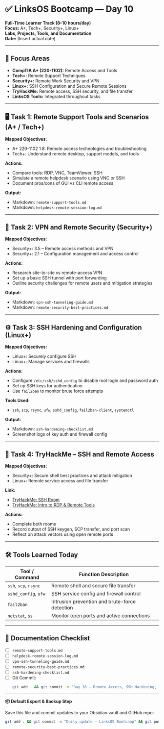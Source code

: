 # ✅ LinksOS Bootcamp — Day 10

**Full-Time Learner Track (8–10 hours/day)**  
**Focus:** A+, Tech+, Security+, Linux+  
**Labs, Projects, Tools, and Documentation**  
**Date:** (Insert actual date)

---

## 🧩 Focus Areas

- **CompTIA A+ (220-1102):** Remote Access and Tools  
- **Tech+:** Remote Support Techniques  
- **Security+:** Remote Work Security and VPN  
- **Linux+:** SSH Configuration and Secure Remote Sessions  
- **TryHackMe:** Remote access, SSH security, and file transfer  
- **LinksOS Tools:** Integrated throughout tasks

---

## 🖥️ Task 1: Remote Support Tools and Scenarios (A+ / Tech+)

**Mapped Objectives:**  
- A+ 220-1102 1.8: Remote access technologies and troubleshooting  
- Tech+: Understand remote desktop, support models, and tools

**Actions:**  
- Compare tools: RDP, VNC, TeamViewer, SSH  
- Simulate a remote helpdesk scenario using VNC or SSH  
- Document pros/cons of GUI vs CLI remote access

**Output:**  
- Markdown: `remote-support-tools.md`  
- Markdown: `helpdesk-remote-session-log.md`

---

## 🔐 Task 2: VPN and Remote Security (Security+)

**Mapped Objectives:**  
- Security+: 3.5 – Remote access methods and VPN  
- Security+: 2.1 – Configuration management and access control

**Actions:**  
- Research site-to-site vs remote-access VPN  
- Set up a basic SSH tunnel with port forwarding  
- Outline security challenges for remote users and mitigation strategies

**Output:**  
- Markdown: `vpn-ssh-tunneling-guide.md`  
- Markdown: `remote-security-best-practices.md`

---

## ⚙️ Task 3: SSH Hardening and Configuration (Linux+)

**Mapped Objectives:**  
- Linux+: Securely configure SSH  
- Linux+: Manage services and firewalls

**Actions:**  
- Configure `/etc/ssh/sshd_config` to disable root login and password auth  
- Set up SSH keys for authentication  
- Use `fail2ban` to monitor brute force attempts

**Tools Used:**  
- `ssh`, `scp`, `rsync`, `ufw`, `sshd_config`, `fail2ban-client`, `systemctl`

**Output:**  
- Markdown: `ssh-hardening-checklist.md`  
- Screenshot logs of key auth and firewall config

---

## 🧪 Task 4: TryHackMe – SSH and Remote Access

**Mapped Objectives:**  
- Security+: Secure shell best practices and attack mitigation  
- Linux+: Remote service access and file transfer

**Link:**  
- [TryHackMe: SSH Room](https://tryhackme.com/room/ssh)  
- [TryHackMe: Intro to RDP & Remote Tools](https://tryhackme.com/room/introtordp)

**Actions:**  
- Complete both rooms  
- Record output of SSH keygen, SCP transfer, and port scan  
- Reflect on attack vectors using open remote ports

---

## 🛠️ Tools Learned Today

| Tool / Command       | Function Description                               |
|----------------------|----------------------------------------------------|
| `ssh`, `scp`, `rsync`| Remote shell and secure file transfer              |
| `sshd_config`, `ufw` | SSH service config and firewall control            |
| `fail2ban`           | Intrusion prevention and brute-force detection     |
| `netstat`, `ss`      | Monitor open ports and active connections          |

---

## 📁 Documentation Checklist

- [ ] `remote-support-tools.md`  
- [ ] `helpdesk-remote-session-log.md`  
- [ ] `vpn-ssh-tunneling-guide.md`  
- [ ] `remote-security-best-practices.md`  
- [ ] `ssh-hardening-checklist.md`  
- [ ] Git Commit:
  ```bash
  git add . && git commit -m "Day 10 – Remote Access, SSH Hardening, and VPN Security" && git push origin main
  ```

---

**📦 Default Export & Backup Step**

Save this file and commit updates to your Obsidian vault and GitHub repo:

```bash
git add . && git commit -m "Daily update – LinksOS Bootcamp" && git push origin main
```
